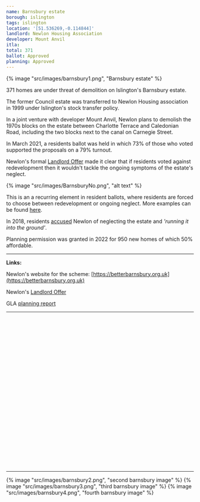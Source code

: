 ```yaml
---
name: Barnsbury estate 
borough: islington
tags: islington
location: '[51.536269,-0.114844]'
landlord: Newlon Housing Association
developer: Mount Anvil
itla:
total: 371
ballot: Approved
planning: Approved
---
```

{% image "src/images/barnsbury1.png", "Barnsbury estate" %}

371 homes are under threat of demolition on Islington's Barnsbury estate.

The former Council estate was transferred to Newlon Housing association in 1999 under Islington's stock transfer policy.

In a joint venture with developer Mount Anvil, Newlon plans to demolish the 1970s blocks on the estate between Charlotte Terrace and Caledonian Road, including the two blocks next to the canal on Carnegie Street.

In March 2021, a residents ballot was held in which 73% of those who voted supported the proposals on a 79% turnout.

Newlon's formal [Landlord Offer](/images/BarnsburyOffer.pdf) made it clear that if residents voted against redevelopment then it wouldn't tackle the ongoing symptoms of the estate's neglect. 

{% image "src/images/BarnsburyNo.png", "alt text" %}

This is an a recurring element in resident ballots, where residents are forced to choose between redevelopment or ongoing neglect. More examples can be found [here](/ballots).

In 2018, residents [accused](https://www.islingtongazette.co.uk/news/has-newlon-housing-trust-left-barnsbury-estate-to-rot-3795818) Newlon of neglecting the estate and _'running it into the ground'_.

Planning permission was granted in 2022 for 950 new homes of which 50% affordable.

---

__Links:__  

Newlon's website for the scheme: [https://betterbarnsbury.org.uk](https://betterbarnsbury.org.uk)

Newlon's [Landlord Offer](/images/BansburyOffer.pdf)

GLA [planning report](https://planning.london.gov.uk/pr/s/planning-application/a0i4J000006ceumQAA/20220438?tabset-c2f3b=2)

---

<!------------THE CODE BELOW RENDERS THE MAP - DO NOT EDIT! ---------------------------->

<div id="map" style="width: 100%; height: 400px;"></div>

<script>
  var map = L.map('map').setView({{ location }}, 13);
  L.tileLayer('https://tile.openstreetmap.org/{z}/{x}/{y}.png', {
  maxZoom: 19,
attribution: '&copy; <a href="http://www.openstreetmap.org/copyright">OpenStreetMap</a>'
}).addTo(map);
var circle = L.circle({{ location }}, {
    color: 'red',
    fillColor: '#f03',
    fillOpacity: 0.5,
    radius: 500
}).addTo(map);
</script>

---

{% image "src/images/barnsbury2.png", "second barnsbury image" %}
{% image "src/images/barnsbury3.png", "third barnsbury image" %}
{% image "src/images/barnsbury4.png", "fourth barnsbury image" %}